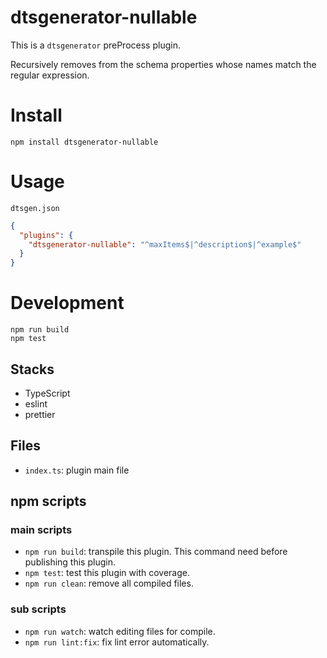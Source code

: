 # dtsgenerator-nullable

This is a `dtsgenerator` preProcess plugin.

Recursively removes from the schema properties whose names match the regular expression.


# Install

```
npm install dtsgenerator-nullable
```

# Usage

`dtsgen.json`
```json
{
  "plugins": {
    "dtsgenerator-nullable": "^maxItems$|^description$|^example$"
  }
}
```

# Development

```
npm run build
npm test
```

## Stacks

- TypeScript
- eslint
- prettier

## Files

- `index.ts`: plugin main file

## npm scripts

### main scripts

- `npm run build`: transpile this plugin. This command need before publishing this plugin.
- `npm test`: test this plugin with coverage.
- `npm run clean`: remove all compiled files.

### sub scripts

- `npm run watch`: watch editing files for compile.
- `npm run lint:fix`: fix lint error automatically.
